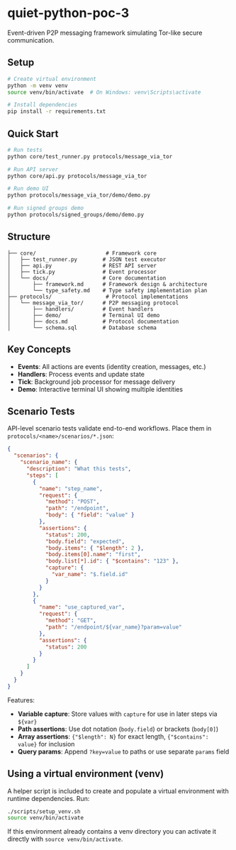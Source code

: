 # quiet-python-poc-3

Event-driven P2P messaging framework simulating Tor-like secure communication.

## Setup

```bash
# Create virtual environment
python -m venv venv
source venv/bin/activate  # On Windows: venv\Scripts\activate

# Install dependencies
pip install -r requirements.txt
```

## Quick Start

```bash
# Run tests
python core/test_runner.py protocols/message_via_tor

# Run API server
python core/api.py protocols/message_via_tor

# Run demo UI
python protocols/message_via_tor/demo/demo.py

# Run signed groups demo
python protocols/signed_groups/demo/demo.py
```

## Structure

```
├── core/                      # Framework core
│   ├── test_runner.py        # JSON test executor
│   ├── api.py                # REST API server
│   ├── tick.py               # Event processor
│   └── docs/                 # Core documentation
│       ├── framework.md      # Framework design & architecture
│       └── type_safety.md    # Type safety implementation plan
├── protocols/                 # Protocol implementations
│   └── message_via_tor/      # P2P messaging protocol
│       ├── handlers/         # Event handlers
│       ├── demo/             # Terminal UI demo
│       ├── docs.md           # Protocol documentation
│       └── schema.sql        # Database schema
```

## Key Concepts

- **Events**: All actions are events (identity creation, messages, etc.)
- **Handlers**: Process events and update state
- **Tick**: Background job processor for message delivery
- **Demo**: Interactive terminal UI showing multiple identities

## Scenario Tests

API-level scenario tests validate end-to-end workflows. Place them in `protocols/<name>/scenarios/*.json`:

```json
{
  "scenarios": {
    "scenario_name": {
      "description": "What this tests",
      "steps": [
        {
          "name": "step_name",
          "request": {
            "method": "POST",
            "path": "/endpoint",
            "body": { "field": "value" }
          },
          "assertions": {
            "status": 200,
            "body.field": "expected",
            "body.items": { "$length": 2 },
            "body.items[0].name": "first",
            "body.list[*].id": { "$contains": "123" },
            "capture": {
              "var_name": "$.field.id"
            }
          }
        },
        {
          "name": "use_captured_var",
          "request": {
            "method": "GET", 
            "path": "/endpoint/${var_name}?param=value"
          },
          "assertions": {
            "status": 200
          }
        }
      ]
    }
  }
}
```

Features:
- **Variable capture**: Store values with `capture` for use in later steps via `${var}`
- **Path assertions**: Use dot notation (`body.field`) or brackets (`body[0]`)
- **Array assertions**: `{"$length": N}` for exact length, `{"$contains": value}` for inclusion
- **Query params**: Append `?key=value` to paths or use separate `params` field

## Using a virtual environment (venv)

A helper script is included to create and populate a virtual environment with
runtime dependencies. Run:

```bash
./scripts/setup_venv.sh
source venv/bin/activate
```

If this environment already contains a venv directory you can activate it
directly with `source venv/bin/activate`.